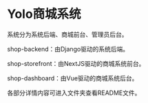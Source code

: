 # Yolo商城系统
系统分为系统后端、商城前台、管理员后台。

shop-backend：由Django驱动的系统后端。

shop-storefront：由NextJS驱动的商城系统前台。

shop-dashboard：由Vue驱动的商城系统后台。

各部分详情内容可进入文件夹查看README文件。


